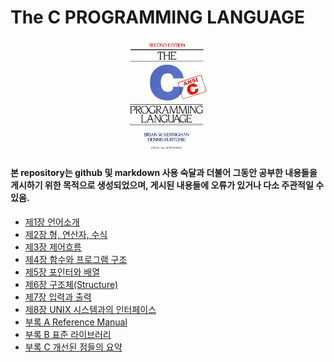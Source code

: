 # The C PROGRAMMING LANGUAGE

<center>
  <img src="./img/cover.jpg" width="25%" height="25%">
</center>

#### 본 repository는 github 및 markdown 사용 숙달과 더불어 그동안 공부한 내용들을 게시하기 위한 목적으로 생성되었으며, 게시된 내용들에 오류가 있거나 다소 주관적일 수 있음. 
* [제1장 언어소개](./chapter1)
* [제2장 형, 연산자, 수식](./chapter2)
* [제3장 제어흐름](./chapter3)
* [제4장 함수와 프로그램 구조](./chapter4)
* [제5장 포인터와 배열](./chapter5)
* [제6장 구조체(Structure)](./chapter6)
* [제7장 입력과 출력](./chapter7)
* [제8장 UNIX 시스템과의 인터페이스](./chapter8)
* [부록 A Reference Manual](./referenceA)
* [부록 B 표준 라이브러리](./referenceB)
* [부록 C 개선된 점들의 요약](./referenceC)
